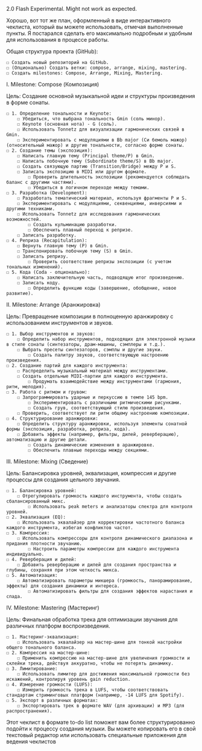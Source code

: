 2.0 Flash Experimental. Might not work as expected.

Хорошо, вот тот же план, оформленный в виде интерактивного чеклиста, который вы можете использовать, отмечая выполненные пункты. Я постарался сделать его максимально подробным и удобным для использования в процессе работы.

Общая структура проекта (GitHub):

    ☐ Создать новый репозиторий на GitHub.
    ☐ (Опционально) Создать ветки: compose, arrange, mixing, mastering.
    ☐ Создать milestones: Compose, Arrange, Mixing, Mastering.

I. Milestone: Compose (Композиция)

Цель: Создание основной музыкальной идеи и структуры произведения в форме сонаты.

    ☐ 1. Определение тональности и Keynote:
        ☐ Убедиться, что выбрана тональность Gmin (соль минор).
        ☐ Keynote (основная нота) - G (соль).
        ☐ Использовать Tonnetz для визуализации гармонических связей в Gmin.
        ☐ Экспериментировать с модуляциями в Bb major (Си бемоль мажор) (относительный мажор) и другие тональности, согласно форме сонаты.
    ☐ 2. Создание темы (экспозиция):
        ☐ Написать главную тему (Principal theme/P) в Gmin.
        ☐ Написать побочную тему (Subordinate theme/S) в Bb major.
        ☐ Создать связующую партию (Transition/Bridge) между P и S.
        ☐ Записать экспозицию в MIDI или другом формате.
            ☐ Проверить длительность экспозиции (рекомендуется соблюдать баланс с другими частями).
            ☐ Убедиться в логичном переходе между темами.
    ☐ 3. Разработка (Development):
        ☐ Разработать тематический материал, используя фрагменты P и S.
        ☐ Экспериментировать с модуляциями, секвенциями, инверсиями и другими техниками.
        ☐ Использовать Tonnetz для исследования гармонических возможностей.
            ☐ Создать кульминацию разработки.
            ☐ Обеспечить плавный переход к репризе.
        ☐ Записать разработку.
    ☐ 4. Реприза (Recapitulation):
        ☐ Вернуть главную тему (P) в Gmin.
        ☐ Транспонировать побочную тему (S) в Gmin.
        ☐ Записать репризу.
            ☐ Проверить соответствие репризы экспозиции (с учетом тональных изменений).
    ☐ 5. Кода (Coda - опционально):
        ☐ Написать заключительную часть, подводящую итог произведению.
        ☐ Записать коду.
            ☐ Определить функцию коды (завершение, обобщение, новое развитие).

II. Milestone: Arrange (Аранжировка)

Цель: Превращение композиции в полноценную аранжировку с использованием инструментов и звуков.

    ☐ 1. Выбор инструментов и звуков:
        ☐ Определить набор инструментов, подходящих для электронной музыки в стиле сонаты (синтезаторы, драм-машины, сэмплеры и т.д.).
        ☐ Выбрать пресеты синтезаторов, сэмплы и другие звуки.
            ☐ Создать палитру звуков, соответствующую настроению произведения.
    ☐ 2. Создание партий для каждого инструмента:
        ☐ Распределить музыкальный материал между инструментами.
        ☐ Создать отдельные MIDI-партии для каждого инструмента.
            ☐ Продумать взаимодействие между инструментами (гармония, ритм, мелодия).
    ☐ 3. Работа с ритмом и грувом:
        ☐ Запрограммировать ударные и перкуссию в темпе 145 bpm.
            ☐ Экспериментировать с различными ритмическими рисунками.
            ☐ Создать грув, соответствующий стилю произведения.
        ☐ Проверить, соответствует ли ритм общему настроению композиции.
    ☐ 4. Структурирование аранжировки:
        ☐ Определить структуру аранжировки, используя элементы сонатной формы (экспозиция, разработка, реприза, кода).
        ☐ Добавить эффекты (например, фильтры, дилей, реверберацию), автоматизацию и другие детали.
            ☐ Создать динамические изменения в аранжировке.
            ☐ Обеспечить плавные переходы между секциями.

III. Milestone: Mixing (Сведение)

Цель: Балансировка уровней, эквализация, компрессия и другие процессы для создания цельного звучания.

    ☐ 1. Балансировка уровней:
        ☐ Отрегулировать громкость каждого инструмента, чтобы создать сбалансированный микс.
            ☐ Использовать peak meters и анализаторы спектра для контроля уровней.
    ☐ 2. Эквализация (EQ):
        ☐ Использовать эквалайзер для корректировки частотного баланса каждого инструмента, избегая конфликтов частот.
    ☐ 3. Компрессия:
        ☐ Использовать компрессоры для контроля динамического диапазона и придания плотности звучанию.
            ☐ Настроить параметры компрессии для каждого инструмента индивидуально.
    ☐ 4. Реверберация и дилей:
        ☐ Добавить реверберацию и дилей для создания пространства и глубины, сохраняя при этом четкость микса.
    ☐ 5. Автоматизация:
        ☐ Автоматизировать параметры микшера (громкость, панорамирование, эффекты) для создания динамики и интереса.
            ☐ Автоматизировать фильтры для создания эффектов нарастания и спада.

IV. Milestone: Mastering (Мастеринг)

Цель: Финальная обработка трека для оптимизации звучания для различных платформ воспроизведения.

    ☐ 1. Мастеринг-эквализация:
        ☐ Использовать эквалайзер на мастер-шине для тонкой настройки общего тонального баланса.
    ☐ 2. Компрессия на мастер-шине:
        ☐ Применить компрессию на мастер-шине для увеличения громкости и склейки трека, действуя аккуратно, чтобы не потерять динамику.
    ☐ 3. Лимитирование:
        ☐ Использовать лимитер для достижения максимальной громкости без искажений, контролируя уровень gain reduction.
    ☐ 4. Измерение громкости (LUFS):
        ☐ Измерить громкость трека в LUFS, чтобы соответствовать стандартам стриминговых платформ (например, -14 LUFS для Spotify).
    ☐ 5. Экспорт в различных форматах:
        ☐ Экспортировать трек в формате WAV (для архивации) и MP3 (для распространения).

Этот чеклист в формате to-do list поможет вам более структурированно подойти к процессу создания музыки. Вы можете копировать его в свой текстовый редактор или использовать специальные приложения для ведения чеклистов
